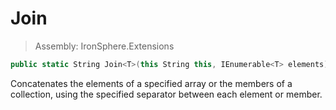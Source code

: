 ﻿

# Join

> Assembly: IronSphere.Extensions

```csharp
public static String Join<T>(this String this, IEnumerable<T> elements);
```

Concatenates the elements of a specified array or the members of a collection, using the specified separator between each element or member.

